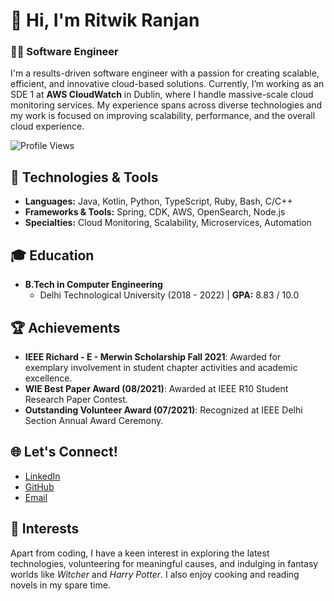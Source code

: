 # 👋 Hi, I'm Ritwik Ranjan

### 🧑‍💻 Software Engineer

I'm a results-driven software engineer with a passion for creating scalable, efficient, and innovative cloud-based solutions. Currently, I’m working as an SDE 1 at **AWS CloudWatch** in Dublin, where I handle massive-scale cloud monitoring services. My experience spans across diverse technologies and my work is focused on improving scalability, performance, and the overall cloud experience.

![Profile Views](https://komarev.com/ghpvc/?username=ritwikranjan&color=blueviolet)

## 🔧 Technologies & Tools
- **Languages:** Java, Kotlin, Python, TypeScript, Ruby, Bash, C/C++
- **Frameworks & Tools:** Spring, CDK, AWS, OpenSearch, Node.js
- **Specialties:** Cloud Monitoring, Scalability, Microservices, Automation

## 🎓 Education
- **B.Tech in Computer Engineering**
  - Delhi Technological University (2018 - 2022) | **GPA:** 8.83 / 10.0

## 🏆 Achievements
- **IEEE Richard - E - Merwin Scholarship Fall 2021**: Awarded for exemplary involvement in student chapter activities and academic excellence.
- **WIE Best Paper Award (08/2021)**: Awarded at IEEE R10 Student Research Paper Contest.
- **Outstanding Volunteer Award (07/2021)**: Recognized at IEEE Delhi Section Annual Award Ceremony.

## 🌐 Let's Connect!
- [LinkedIn](https://linkedin.com/in/ranjanritwik)
- [GitHub](https://github.com/ritwikranjan)
- [Email](mailto:ritwikranjan99@gmail.com)

## 🌱 Interests
Apart from coding, I have a keen interest in exploring the latest technologies, volunteering for meaningful causes, and indulging in fantasy worlds like *Witcher* and *Harry Potter*. I also enjoy cooking and reading novels in my spare time.
